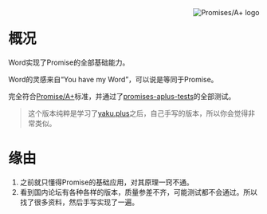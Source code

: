 <a href="http://promisesaplus.com/">
    <img src="http://promisesaplus.com/assets/logo-small.png" alt="Promises/A+ logo"
         title="Promises/A+ 1.1 compliant" align="right" />
</a>

# 概况

Word实现了Promise的全部基础能力。

Word的灵感来自“You have my Word”，可以说是等同于Promise。

完全符合[Promise/A+](https://promisesaplus.com/)标准，并通过了[promises-aplus-tests](https://github.com/promises-aplus/promises-tests)的全部测试。

> 这个版本纯粹是学习了[yaku.plus](https://github.com/ysmood/yaku/blob/master/src/yaku.aplus.js)之后，自己手写的版本，所以你会觉得非常类似。

# 缘由

1. 之前就只懂得Promise的基础应用，对其原理一窍不通。
2. 看到国内论坛有各种各样的版本，质量参差不齐，可能测试都不会通过。所以找了很多资料，然后手写实现了一遍。